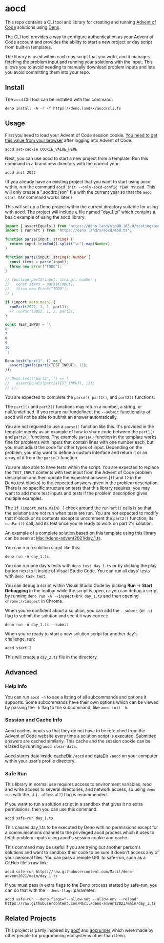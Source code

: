# aocd

This repo contains a CLI tool and library for creating and running
[Advent of Code](https://adventofcode.com/) solutions using
[Deno](https://deno.land/).

The CLI tool provides a way to configure authentication as your Advent of Code
account and provides the ability to start a new project or day script from
built-in templates.

The library is used within each day script that you write, and it manages
fetching the problem input and running your solutions with the input. This
allows you to avoid needing to manually download problem inputs and lets you
avoid committing them into your repo.

## Install

The `aocd` CLI tool can be installed with this command:

```
deno install -A -r -f https://deno.land/x/aocd/cli.ts
```

## Usage

First you need to load your Advent of Code session cookie.
[You need to get this value from your browser](https://github.com/wimglenn/advent-of-code-wim/issues/1)
after logging into Advent of Code.

```
aocd set-cookie COOKIE_VALUE_HERE
```

Next, you can use aocd to start a new project from a template. Run this command
in a brand new directory with the correct year:

```
aocd init 2022
```

(If you already have an existing project that you want to start using aocd
within, run the command `aocd init --only-aocd-config YEAR` instead. This will
only create a ".aocdrc.json" file with the current year so that the
`aocd start DAY` command works later.)

This will set up a Deno project within the current directory suitable for using
with aocd. The project will include a file named "day_1.ts" which contains a
basic example of using the aocd library:

```ts
import { assertEquals } from "https://deno.land/std@0.185.0/testing/asserts.ts";
import { runPart } from "https://deno.land/x/aocd/mod.ts";

function parse(input: string) {
  return input.trimEnd().split("\n").map(Number);
}

function part1(input: string): number {
  const items = parse(input);
  throw new Error("TODO");
}

// function part2(input: string): number {
//   const items = parse(input);
//   throw new Error("TODO");
// }

if (import.meta.main) {
  runPart(2022, 1, 1, part1);
  // runPart(2022, 1, 2, part2);
}

const TEST_INPUT = `\
6
7
8
9
10
`;

Deno.test("part1", () => {
  assertEquals(part1(TEST_INPUT), 11);
});

// Deno.test("part2", () => {
//   assertEquals(part2(TEST_INPUT), 12);
// });
```

You are expected to complete the `parse()`, `part1()`, and `part2()` functions.

The `part1()` and `part2()` functions may return a number, a string, or
null/undefined. If you return null/undefined, the `--submit` functionality of
aocd will not be able to submit an answer automatically.

You are not required to use a `parse()` function like this. It's provided in the
template merely as an example of how to share code between the `part1()` and
`part2()` functions. The example `parse()` function in the template works fine
for problems with inputs that contain lines with one number each, but you must
adjust the code for other types of input. Depending on the problem, you may want
to define a custom interface and return it or an array of it from the `parse()`
function.

You are also able to have tests within the script. You are expected to replace
the `TEST_INPUT` contents with test input from the Advent of Code problem
description and then update the expected answers (`11` and `12` in the Deno.test
blocks) to the expected answers given in the problem description. There is no
specific structure on tests that this library requires; you may want to add more
test inputs and tests if the problem description gives multiple examples.

The `if (import.meta.main) {` check around the `runPart()` calls is so that the
solutions are not run when tests are run. You are not expected to modify that
if-block or its contents except to uncomment the `part2()` function, its
`runPart()` call, and its test once you're ready to work on part 2's solution.

An example of a complete solution based on this template using this library can
be seen at
[Macil/deno-advent2021/day_1.ts](https://github.com/Macil/deno-advent2021/blob/main/day_1.ts).

You can run a solution script like this:

```
deno run -A day_1.ts
```

You can run one day's tests with `deno test day_1.ts` or by clicking the play
button next to it inside of Visual Studio Code. You can run all days' tests with
`deno task test`.

You can debug a script within Visual Studio Code by picking **Run** -> **Start
Debugging** in the toolbar while the script is open, or you can debug a script
by running `deno run -A --inspect-brk day_1.ts` and then opening
`chrome://inspect` in Chrome.

When you're confident about a solution, you can add the `--submit` (or `-s`)
flag to submit the solution and see if it was correct:

```
deno run -A day_1.ts --submit
```

When you're ready to start a new solution script for another day's challenge,
run:

```
aocd start 2
```

This will create a `day_2.ts` file in the directory.

## Advanced

### Help Info

You can run `aocd -h` to see a listing of all subcommands and options it
supports. Some subcommands have their own options which can be viewed by passing
the `-h` flag to the subcommand, like `aocd init -h`.

### Session and Cache Info

Aocd caches inputs so that they do not have to be refetched from the Advent of
Code website every time a solution script is executed. Submitted answers are
cached similarly. This cache and the session cookie can be erased by running
`aocd clear-data`.

Aocd stores data inside
[cacheDir](https://github.com/justjavac/deno_dirs/tree/main/cache_dir) `/aocd`
and [dataDir](https://github.com/justjavac/deno_dirs/tree/main/data_dir) `/aocd`
on your computer within your user's profile directory.

### Safe Run

This library in normal use requires access to environment variables, read and
write access to several directories, and network access, so using `deno run`
with the `-A` (`--allow-all`) flag is recommended.

If you want to run a solution script in a sandbox that gives it no extra
permissions, then you can use this command:

```
aocd safe-run day_1.ts
```

This causes day_1.ts to be executed by Deno with no permissions except for a
communications channel to the privileged aocd process which it uses to fetch
problem inputs using aocd's session cookie and cache.

This command may be useful if you are trying out another person's solutions and
want to sandbox their code to be sure it doesn't access any of your personal
files. You can pass a remote URL to safe-run, such as a GitHub file's raw link:

```
aocd safe-run https://raw.githubusercontent.com/Macil/deno-advent2021/main/day_1.ts
```

If you must pass in extra flags to the Deno process started by safe-run, you can
do that with the `--deno-flags` parameter:

```
aocd safe-run --deno-flags="--allow-net --allow-env --reload" https://raw.githubusercontent.com/Macil/deno-advent2021/main/day_1.ts
```

## Related Projects

This project is partly inspired by [aocf](https://github.com/nuxeh/aocf) and
[aocrunner](https://github.com/caderek/aocrunner) which were made by other
people for programming ecosystems other than Deno.
